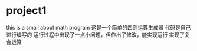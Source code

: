 # project1
this is a small about math program
这是一个简单的四则运算生成器
代码是自己进行编写的
运行过程中出现了一点小问题，但作出了修改，能实现运行
实现了复合运算
